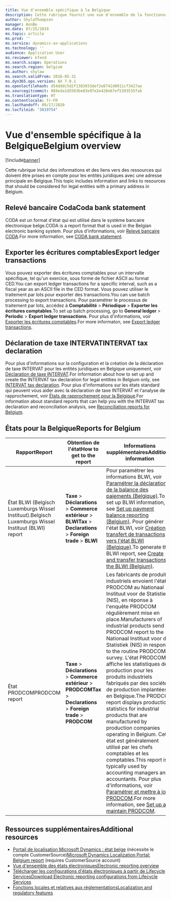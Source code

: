 ```yaml
---
title: Vue d'ensemble spécifique à la Belgique
description: Cette rubrique fournit une vue d'ensemble de la fonctionnalité spécifique à la Belgique.
author: ShylaThompson
manager: AnnBe
ms.date: 07/25/2019
ms.topic: article
ms.prod: ''
ms.service: dynamics-ax-applications
ms.technology: ''
audience: Application User
ms.reviewer: kfend
ms.search.scope: Operations
ms.search.region: belgium
ms.author: shylaw
ms.search.validFrom: 2016-05-31
ms.dyn365.ops.version: AX 7.0.1
ms.openlocfilehash: d54dddc5d2f1383933def2e8741d0911cf3427ae
ms.sourcegitcommit: 084eda1d5503be83e97e2e428e67ef5393535fab
ms.translationtype: HT
ms.contentlocale: fr-FR
ms.lasthandoff: 09/17/2020
ms.locfileid: "3819754"
---
```

# <a name="belgium-overview"></a><span data-ttu-id="570ef-103">Vue d'ensemble spécifique à la Belgique</span><span class="sxs-lookup"><span data-stu-id="570ef-103">Belgium overview</span></span>

[!include[banner](../includes/banner.md)]

<span data-ttu-id="570ef-104">Cette rubrique inclut des informations et des liens vers des ressources qui doivent être prises en compte pour les entités juridiques avec une adresse principale en Belgique.</span><span class="sxs-lookup"><span data-stu-id="570ef-104">This topic includes information and links to resources that should be considered for legal entities with a primary address in Belgium.</span></span>

## <a name="coda-bank-statement"></a><span data-ttu-id="570ef-105">Relevé bancaire Coda</span><span class="sxs-lookup"><span data-stu-id="570ef-105">Coda bank statement</span></span>
<span data-ttu-id="570ef-106">CODA est un format d'état qui est utilisé dans le système bancaire électronique belge.</span><span class="sxs-lookup"><span data-stu-id="570ef-106">CODA is a report format that is used in the Belgian electronic banking system.</span></span> <span data-ttu-id="570ef-107">Pour plus d'informations, voir [Relevé bancaire CODA](emea-bel-coda-bank-statement-import.md).</span><span class="sxs-lookup"><span data-stu-id="570ef-107">For more information, see [CODA bank statement](emea-bel-coda-bank-statement-import.md).</span></span>

## <a name="export-ledger-transactions"></a><span data-ttu-id="570ef-108">Exporter les écritures comptables</span><span class="sxs-lookup"><span data-stu-id="570ef-108">Export ledger transactions</span></span>
<span data-ttu-id="570ef-109">Vous pouvez exporter des écritures comptables pour un intervalle spécifique, tel qu'un exercice, sous forme de fichier ASCII au format CED.</span><span class="sxs-lookup"><span data-stu-id="570ef-109">You can export ledger transactions for a specific interval, such as a fiscal year as an ASCII file in the CED format.</span></span> <span data-ttu-id="570ef-110">Vous pouvez utiliser le traitement par lots pour exporter des transactions.</span><span class="sxs-lookup"><span data-stu-id="570ef-110">You can use batch processing to export transactions.</span></span> <span data-ttu-id="570ef-111">Pour paramétrer le processus de traitement par lots, accédez à **Comptabilité** > **Périodique** > **Exporter les écritures comptables**.</span><span class="sxs-lookup"><span data-stu-id="570ef-111">To set up batch processing, go to **General ledger** > **Periodic** > **Export ledger transactions**.</span></span> <span data-ttu-id="570ef-112">Pour plus d'informations, voir [Exporter les écritures comptables](emea-bel-export-ledger-transactions.md).</span><span class="sxs-lookup"><span data-stu-id="570ef-112">For more informaton, see [Export ledger transactions](emea-bel-export-ledger-transactions.md).</span></span>

## <a name="intervat-tax-declaration"></a><span data-ttu-id="570ef-113">Déclaration de taxe INTERVAT</span><span class="sxs-lookup"><span data-stu-id="570ef-113">INTERVAT tax declaration</span></span>
<span data-ttu-id="570ef-114">Pour plus d'informations sur la configuration et la création de la déclaration de taxe INTERVAT pour les entités juridiques en Belgique uniquement, voir [Déclaration de taxe INTERVAT](emea-bel-intervat-tax-declaration.md).</span><span class="sxs-lookup"><span data-stu-id="570ef-114">For information about how to set up and create the INTERVAT tax declaration for legal entities in Belgium only, see [INTERVAT tax declaration](emea-bel-intervat-tax-declaration.md).</span></span> <span data-ttu-id="570ef-115">Pour plus d'informations sur les états standard qui peuvent vous aider avec la déclaration de taxe INTERVAT et l'analyse de rapprochement, voir [États de rapprochement pour la Belgique](emea-bel-reconciliation-reports.md).</span><span class="sxs-lookup"><span data-stu-id="570ef-115">For information about standard reports that can help you with the INTERVAT tax declaration and reconciliation analysis, see [Reconciliation reports for Belgium](emea-bel-reconciliation-reports.md).</span></span>

## <a name="reports-for-belgium"></a><span data-ttu-id="570ef-116">États pour la Belgique</span><span class="sxs-lookup"><span data-stu-id="570ef-116">Reports for Belgium</span></span>

| <span data-ttu-id="570ef-117">Rapport</span><span class="sxs-lookup"><span data-stu-id="570ef-117">Report</span></span>                     | <span data-ttu-id="570ef-118">Obtention de l'état</span><span class="sxs-lookup"><span data-stu-id="570ef-118">How to get to the report</span></span> | <span data-ttu-id="570ef-119">Informations supplémentaires</span><span class="sxs-lookup"><span data-stu-id="570ef-119">Additional information</span></span>                 |
|----------------------------|--------------------------|----------------------------------------|
|<span data-ttu-id="570ef-120">État BLWI (Belgisch Luxemburgs Wissel Instituut).</span><span class="sxs-lookup"><span data-stu-id="570ef-120">Belgisch Luxemburgs Wissel Instituut (BLWI) report</span></span>|<span data-ttu-id="570ef-121">**Taxe** > **Déclarations** > **Commerce extérieur** > **BLWI**</span><span class="sxs-lookup"><span data-stu-id="570ef-121">**Tax** > **Declarations** > **Foreign trade** > **BLWI**</span></span> | <span data-ttu-id="570ef-122">Pour paramétrer les informations BLWI, voir [Paramétrer la déclaration de la balance des paiements (Belgique)](tasks/be-00011-set-up-payment-balance-reporting.md).</span><span class="sxs-lookup"><span data-stu-id="570ef-122">To set up BLWI information, see [Set up payment balance reporting (Belgium)](tasks/be-00011-set-up-payment-balance-reporting.md).</span></span> <span data-ttu-id="570ef-123">Pour générer l'état BLWI, voir [Création et transfert de transactions vers l'état BLWI (Belgique)](tasks/be-00011-create-transfer-blwi.md).</span><span class="sxs-lookup"><span data-stu-id="570ef-123">To generate the BLWI report, see [Create and transfer transactions to the BLWI (Belgium)](tasks/be-00011-create-transfer-blwi.md).</span></span>| 
|<span data-ttu-id="570ef-124">État PRODCOM</span><span class="sxs-lookup"><span data-stu-id="570ef-124">PRODCOM report</span></span>|<span data-ttu-id="570ef-125">**Taxe** > **Déclarations** > **Commerce extérieur** > **PRODCOM**</span><span class="sxs-lookup"><span data-stu-id="570ef-125">**Tax** > **Declarations** > **Foreign trade** > **PRODCOM**</span></span>|<span data-ttu-id="570ef-126">Les fabricants de produits industriels envoient l'état PRODCOM au Nationaal Instituut voor de Statistiek (NIS), en réponse à l'enquête PRODCOM régulièrement mise en place.</span><span class="sxs-lookup"><span data-stu-id="570ef-126">Manufacturers of industrial products send the PRODCOM report to the Nationaal Instituut voor de Statistiek (NIS) in response to the routine PRODCOM survey.</span></span> <span data-ttu-id="570ef-127">L'état PRODCOM affiche les statistiques de production pour les produits industriels fabriqués par des sociétés de production implantées en Belgique.</span><span class="sxs-lookup"><span data-stu-id="570ef-127">The PRODCOM report displays production statistics for industrial products that are manufactured by production companies operating in Belgium.</span></span> <span data-ttu-id="570ef-128">Cet état est généralement utilisé par les chefs comptables et les comptables.</span><span class="sxs-lookup"><span data-stu-id="570ef-128">This report is typically used by accounting managers and accountants.</span></span> <span data-ttu-id="570ef-129">Pour plus d'informations, voir [Paramétrer et mettre à jour PRODCOM](emea-bel-prodcom-report.md).</span><span class="sxs-lookup"><span data-stu-id="570ef-129">For more information, see [Set up and maintain PRODCOM](emea-bel-prodcom-report.md).</span></span> |

## <a name="additional-resources"></a><span data-ttu-id="570ef-130">Ressources supplémentaires</span><span class="sxs-lookup"><span data-stu-id="570ef-130">Additional resources</span></span>

- <span data-ttu-id="570ef-131">[Portail de localisation Microsoft Dynamics : état belge](https://mbs.microsoft.com/files/customer/AX/Support/supportnews/Belgium.html) (nécessite le compte CustomerSource)</span><span class="sxs-lookup"><span data-stu-id="570ef-131">[Microsoft Dynamics Localization Portal: Belgium report](https://mbs.microsoft.com/files/customer/AX/Support/supportnews/Belgium.html) (requires CustomerSource account)</span></span>
- [<span data-ttu-id="570ef-132">Vue d'ensemble des états électroniques</span><span class="sxs-lookup"><span data-stu-id="570ef-132">Electronic reporting overview</span></span>](../../dev-itpro/analytics/general-electronic-reporting.md)
- [<span data-ttu-id="570ef-133">Télécharger les configurations d'états électroniques à partir de Lifecycle Services</span><span class="sxs-lookup"><span data-stu-id="570ef-133">Download Electronic reporting configurations from Lifecycle Services</span></span>](../../dev-itpro/analytics/download-electronic-reporting-configuration-lcs.md)
- [<span data-ttu-id="570ef-134">Fonctions locales et relatives aux réglementations</span><span class="sxs-lookup"><span data-stu-id="570ef-134">Localization and regulatory features</span></span>](../../dev-itpro/lcs-solutions/country-region.md?toc=/fin-and-ops/toc.json)

